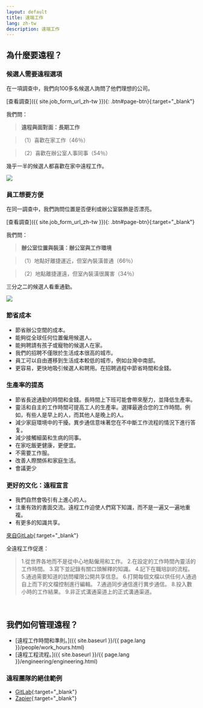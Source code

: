 ```yaml
---
layout: default
title: 遠端工作
lang: zh-tw
description: 遠端工作
---
```




## 為什麼要遠程？

### 候選人需要遠程選項

在一項調查中，我們向100多名候選人詢問了他們理想的公司。

[查看調查]({{ site.job_form_url_zh-tw }}){: .btn#page-btn}{:target="_blank"}


我們問：

> **遠程與面對面：長期工作**

>（1）喜歡在家工作（46％）

>（2）喜歡在辦公室人事同事（54％）

幾乎一半的候選人都喜歡在家中遠程工作。

<a href='https://photos.google.com/share/AF1QipMxsIEq8YerJCd6zmfEUiECgl2EfopQelywUxn5uC1byZcX-KwyqrxhqBWC5sUiag?key=LUFUcy00YWxPNGd1SFZ5THpub3ByZTR0NHVCRkF3&source=ctrlq.org' target="_blank"><img src='https://lh3.googleusercontent.com/06kx9VW65UYz3j6FOYyqaMA3JoorZ9POR9hioF4CcV2SA_aI0zBEa9owLHn0kw3FXtvoJrMrtc0GEg9FIFAjq4A1NdD65ywDwthdCtG69FP2TBNP8L4F4Cjk112RUZbglsgfoNPs9A=w2400' /></a>

### 員工想要方便

在同一調查中，我們詢問位置是否便利或辦公室裝飾是否漂亮。

[查看調查]({{ site.job_form_url_zh-tw }}){: .btn#page-btn}{:target="_blank"}

我們問：

> **辦公室位置與裝潢：辦公室與工作環境**

>（1）地點好離捷運近，但室內裝潢普通（66％）

>（2）地點離捷運遠，但室內裝潢很厲害（34％）

三分之二的候選人看重通勤。

<a href='https://photos.google.com/share/AF1QipP8_u94Y7OcEGkXXecPgg5kx7f74-_YtkhI7IbVFcxynsh5ULxrUgjRs3CJekgVag?key=TWJvUjRncmZpYTV4WjNTRmpzMkIxRHp4eW5hN3NB&source=ctrlq.org' target="_blank"><img src='https://lh3.googleusercontent.com/AOt7BxBzjJgfN2kslLoQlev4tK6g1ILFt4BMZvsQeafIY66qOc53kE3T2AhIjE3te3G18L57jSiBHWG8mRyBsnc503AIKsQN67mCMviOJTrLHBPRbv4zunMv-XFcySvC_FNHP7pzug=w2400' /></a>

### 節省成本

* 節省辦公空間的成本。
* 能夠從全球任何位置僱用候選人。
* 能夠聘請有孩子或寵物的候選人在家。
* 我們的招聘不僅限於生活成本很高的城市。
* 員工可以自由遷移到生活成本較低的城市，例如台灣中南部。
* 更容易，更快地吸引候選人和聘用。在招聘過程中節省時間和金錢。

### 生產率的提高
* 節省長途通勤的時間和金錢。長時間上下班可能會帶來壓力，並降低生產率。
* 靈活和自主的工作時間可提高工人的生產率。選擇最適合您的工作時間。例如，有些人是早上的人，而其他人是晚上的人。
* 減少家庭環境中的干擾。異步通信意味著您在不中斷工作流程的情況下進行答复。
* 減少接觸細菌和生病的同事。
* 在家吃飯更健康，更便宜。
* 不需要工作服。
* 改善人際關係和家庭生活。
* 會議更少

### 更好的文化：遠程宣言
* 我們自然會吸引有上進心的人。
* 注重有效的書面交流。遠程工作迫使人們寫下知識，而不是一遍又一遍地重複。
* 有更多的知識共享。

[來自GitLab](https://about.gitlab.com/company/culture/all-remote/){:target="_blank"}

全遠程工作促進：
> 1.從世界各地而不是從中心地點僱用和工作。
> 2.在設定的工作時間內靈活的工作時間。
> 3.寫下並記錄有關口頭解釋的知識。
> 4.記下在職培訓的流程。
> 5.通過需要知道的訪問權限公開共享信息。
> 6.打開每個文檔以供任何人通過自上而下的文檔控制進行編輯。
> 7.通過同步通信進行異步通信。
> 8.投入數小時的工作結果。
> 9.非正式溝通渠道上的正式溝通渠道。

<br>

## 我們如何管理遠程？

* [遠程工作時間和準則。]({{ site.baseurl }}/{{ page.lang }}/people/work_hours.html)
* [遠程工程流程。]({{ site.baseurl }}/{{ page.lang }}/engineering/engineering.html)

### 遠程團隊的絕佳範例

* [GitLab](https://about.gitlab.com/company/culture/all-remote/){:target="_blank"}
* [Zapier](https://zapier.com/learn/remote-work/){:target="_blank"}


<br>

